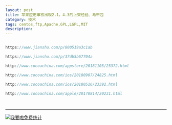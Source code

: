 ```yaml
---
layout: post
title: 苹果应用审核出现2.1，4.3的上架经验、马甲包
category: 技术
tags: centos,ftp,Apache,GPL,LGPL,MIT
description: 
---
```


```javascript

https://www.jianshu.com/p/800519a3c1ab

https://www.jianshu.com/p/37db5b67704a

http://www.cocoachina.com/appstore/20181105/25372.html

http://www.cocoachina.com/ios/20180907/24825.html

http://www.cocoachina.com/ios/20180516/23392.html

http://www.cocoachina.com/apple/20170814/20231.html




```



---


<script language="javascript" type="text/javascript" src="//js.users.51.la/19176892.js"></script>
<noscript><a href="//www.51.la/?19176892" target="_blank"><img alt="&#x6211;&#x8981;&#x5566;&#x514D;&#x8D39;&#x7EDF;&#x8BA1;" src="//img.users.51.la/19176892.asp" style="border:none" /></a></noscript>

